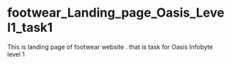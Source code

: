 # footwear_Landing_page_Oasis_Level1_task1
This is landing page of footwear website . that is task for Oasis Infobyte level 1 
